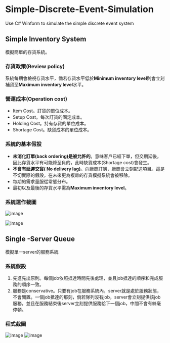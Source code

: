 # Simple-Discrete-Event-Simulation

Use C# Winform to simulate the simple discrete event system

##  Simple Inventory System

模擬簡單的存貨系統。

### 存貨政策(Review policy)

系統每期會檢視存貨水平，倘若存貨水平低於**Minimum inventory level**則會立刻補貨至**Maximum inventory level**水平。

### 營運成本(Operation cost)

- Item Cost。訂貨的單位成本。
- Setup Cost。每次訂貨的固定成本。
- Holding Cost。持有存貨的單位成本。
- Shortage Cost。缺貨成本的單位成本。

### 系統的基本假設

* **未消化訂單(back ordering)是被允許的**。意味客戶已經下單，但交期延後，因此存貨水平有可能降至負的，此時缺貨成本(Shortage cost)會發生。
* **不會有延遲交貨( No delivery lag)**。向廠商訂購，廠商會立刻配送項目。這是不切實際的假設，在未來更為複雜的存貨模擬系統會被移除。
* 每期的需求量服從常態分布。
* 最初以及最後的存貨水平需為**Maximum inventory level**。

### 系統運作截圖

![image](https://user-images.githubusercontent.com/42717512/199896008-59725382-f677-4507-ae94-3b04d810f15d.png)

![image](https://user-images.githubusercontent.com/42717512/199896036-bf60de54-0f70-4c8f-ae15-6854dd2a0c97.png)

## Single -Server Queue
模擬單一server的服務系統

### 系統假設

1.	先進先出原則。每個job依照抵達時間先後處理，並且job抵達的順序和完成服務的順序一致。
2.	服務是conservative。只要有job在服務系統內，server就是處於服務狀態，不會閒置。一個job抵達的那刻，倘若隊列沒有job，server會立刻提供該job服務，並且在服務結束後server立刻提供服務給下一個job，中間不會有絲毫停頓。

### 程式截圖
![image](https://user-images.githubusercontent.com/42717512/113428023-a3948180-9408-11eb-9b2b-18eff4e33152.png)
![image](https://user-images.githubusercontent.com/42717512/113428105-c32baa00-9408-11eb-98d7-f408148af7e8.png)




